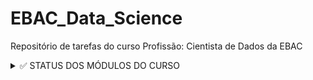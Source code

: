 # EBAC_Data_Science
Repositório de tarefas do curso Profissão: Cientista de Dados da EBAC

<details><summary> ✅ STATUS DOS MÓDULOS DO CURSO</summary>
<p>
  
  
- [x] Elementos básicos de Python e Numpy - Parte I
  
- [x] Elementos básicos de Python e Numpy - Parte II
  
- [x] Introdução ao Pandas e carga de dados
  
- [x] Limpeza e preparação de dados
  
- [x] Descritiva I
  
- [x] Árvores I
  
- [x] Git / GitHub - Controle de versionamento
  
- [x] TdD III - Agregações e operações em grupos
  
- [x] Descritiva II - Análise descritiva para resposta contínua
  
- [x] Árvores II (Parte I: árvore de regressão)
  
- [x] Regressão I
  
- [x] Regressão II
  
- [x] Scripting
  
- [x] Streamlit I
  
- [x] TdD IV - Pandas avançado
  
- [x] Árvores II (Parte II: árvore de classificação)
  
- [x] Regressão Logística I
  
- [x] TdD V - SQL
  
- [x] Descritiva III - Gráficos interativos
  
- [ ] Combinação de modelos I
  
- [ ] Combinação de modelos II
  
- [ ] Cálculo
  
- [ ] Algelin
  
- [ ] PCA
  
- [ ] Streamlit III, IV
  
- [ ] K-means
  
- [ ] Hierárquicos / aglomerativos
  
- [ ] Streamlit V
  
- [ ] Probabilidade
  
- [ ] Inferência
  
- [ ] Regressão III
  
- [ ] Regressão IV
  
- [ ] Descritiva IV - Visualização de dados categorizados
  
- [ ] Regressão Logística II
     
- [ ] Streamlit VI e Pycaret
  </p>
  </details>
  
